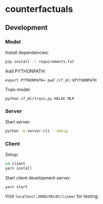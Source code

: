 # counterfactuals

## Development

### Model

Install dependencies:

```bash
pip install -r requirements.txt
```

Add PYTHONPATH:
```
export PYTHONPATH=`pwd`/cf_ml:$PYTHONPATH
```

Train model:

```
python cf_ml/train.py HELOC MLP
```

### Server

Start server:
```bash
python -m server.cli --debug
```

### Client

Setup:

```bash
cd client
yarn install
```

Start client development server:
```
yarn start
```

Visit `localhost:3000/HELOC/linear` for testing.